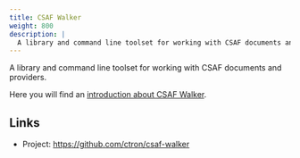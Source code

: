 ```yaml
---
title: CSAF Walker
weight: 800
description: |
  A library and command line toolset for working with CSAF documents and providers.
---
```


A library and command line toolset for working with CSAF documents and providers.

Here you will find an [introduction about CSAF Walker](@/2024/05/19/2024-05-19-csaf-walker.md).

## Links

* Project: <https://github.com/ctron/csaf-walker>
